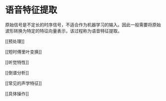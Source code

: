 # 语音特征提取

原始信号是不定长的时序信号，不适合作为机器学习的输入。因此一般需要将原始波形转换为特定的特征向量表示，该过程称为语音特征提取。

[[预处理]]

[[短时傅里叶变换]]

[[听觉特性]]

[[倒谱分析]]

[[常见的声学特征]]

[[具体操作]]